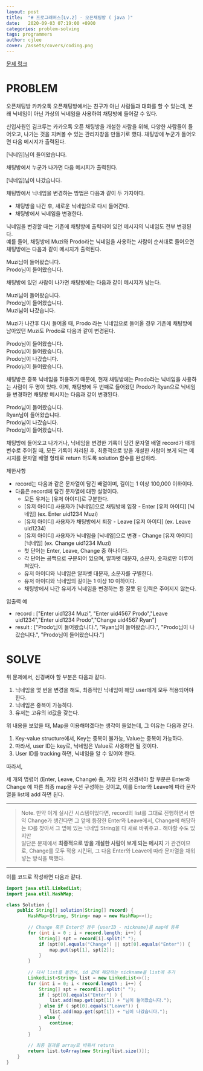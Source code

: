 ```yaml
---
layout: post
title:  "# 프로그래머스[Lv.2] - 오픈채팅방 ( java )"
date:   2020-09-03 07:19:00 +0900
categories: problem-solving
tags: programmers
author: cjlee
cover: /assets/covers/coding.png
---
```


[문제 링크](https://programmers.co.kr/learn/courses/30/lessons/42888)

# PROBLEM

오픈채팅방
카카오톡 오픈채팅방에서는 친구가 아닌 사람들과 대화를 할 수 있는데, 본래 닉네임이 아닌 가상의 닉네임을 사용하여 채팅방에 들어갈 수 있다.

신입사원인 김크루는 카카오톡 오픈 채팅방을 개설한 사람을 위해, 다양한 사람들이 들어오고, 나가는 것을 지켜볼 수 있는 관리자창을 만들기로 했다. 채팅방에 누군가 들어오면 다음 메시지가 출력된다.

[닉네임]님이 들어왔습니다.

채팅방에서 누군가 나가면 다음 메시지가 출력된다.

[닉네임]님이 나갔습니다.

채팅방에서 닉네임을 변경하는 방법은 다음과 같이 두 가지이다.

* 채팅방을 나간 후, 새로운 닉네임으로 다시 들어간다.
* 채팅방에서 닉네임을 변경한다.

닉네임을 변경할 때는 기존에 채팅방에 출력되어 있던 메시지의 닉네임도 전부 변경된다.  
예를 들어, 채팅방에 Muzi와 Prodo라는 닉네임을 사용하는 사람이 순서대로 들어오면 채팅방에는 다음과 같이 메시지가 출력된다.

Muzi님이 들어왔습니다.  
Prodo님이 들어왔습니다.  

채팅방에 있던 사람이 나가면 채팅방에는 다음과 같이 메시지가 남는다.

Muzi님이 들어왔습니다.  
Prodo님이 들어왔습니다.  
Muzi님이 나갔습니다.  

Muzi가 나간후 다시 들어올 때, Prodo 라는 닉네임으로 들어올 경우 기존에 채팅방에 남아있던 Muzi도 Prodo로 다음과 같이 변경된다.

Prodo님이 들어왔습니다.  
Prodo님이 들어왔습니다.  
Prodo님이 나갔습니다.   
Prodo님이 들어왔습니다.  

채팅방은 중복 닉네임을 허용하기 때문에, 현재 채팅방에는 Prodo라는 닉네임을 사용하는 사람이 두 명이 있다. 이제, 채팅방에 두 번째로 들어왔던 Prodo가 Ryan으로 닉네임을 변경하면 채팅방 메시지는 다음과 같이 변경된다.

Prodo님이 들어왔습니다.  
Ryan님이 들어왔습니다.  
Prodo님이 나갔습니다.  
Prodo님이 들어왔습니다.  

채팅방에 들어오고 나가거나, 닉네임을 변경한 기록이 담긴 문자열 배열 record가 매개변수로 주어질 때, 모든 기록이 처리된 후, 최종적으로 방을 개설한 사람이 보게 되는 메시지를 문자열 배열 형태로 return 하도록 solution 함수를 완성하라.

제한사항
* record는 다음과 같은 문자열이 담긴 배열이며, 길이는 1 이상 100,000 이하이다.
* 다음은 record에 담긴 문자열에 대한 설명이다.
    * 모든 유저는 [유저 아이디]로 구분한다.
    * [유저 아이디] 사용자가 [닉네임]으로 채팅방에 입장 - Enter [유저 아이디] [닉네임] (ex. Enter uid1234 Muzi)
    * [유저 아이디] 사용자가 채팅방에서 퇴장 - Leave [유저 아이디] (ex. Leave uid1234)
    * [유저 아이디] 사용자가 닉네임을 [닉네임]으로 변경 - Change [유저 아이디] [닉네임] (ex. Change uid1234 Muzi)
    * 첫 단어는 Enter, Leave, Change 중 하나이다.
    * 각 단어는 공백으로 구분되어 있으며, 알파벳 대문자, 소문자, 숫자로만 이루어져있다.
    * 유저 아이디와 닉네임은 알파벳 대문자, 소문자를 구별한다.
    * 유저 아이디와 닉네임의 길이는 1 이상 10 이하이다.
    * 채팅방에서 나간 유저가 닉네임을 변경하는 등 잘못 된 입력은 주어지지 않는다.


입출력 예
* record : ["Enter uid1234 Muzi", "Enter uid4567 Prodo","Leave uid1234","Enter uid1234 Prodo","Change uid4567 Ryan"]
* result :  ["Prodo님이 들어왔습니다.", "Ryan님이 들어왔습니다.", "Prodo님이 나갔습니다.", "Prodo님이 들어왔습니다."]

# SOLVE

위 문제에서, 신경써야 할 부분은 다음과 같다.
1. 닉네임을 몇 번을 변경을 해도, 최종적인 닉네임이 해당 user에게 모두 적용되어야 한다.
2. 닉네임은 중복이 가능하다.
3. 유저는 고유의 id값을 갖는다.

위 내용을 보았을 때, Map을 이용해야겠다는 생각이 들었는데, 그 이유는 다음과 같다.
1. Key-value structure에서, Key는 중복이 불가능, Value는 중복이 가능하다.
2. 따라서, user ID는 key로, 닉네임은 Value로 사용하면 될 것이다.
3. User ID를 tracking 하면, 닉네임을 알 수 있어야 한다.

따라서, 

세 개의 명령어 (Enter, Leave, Change) 중, 가장 먼저 신경써야 할 부분은 Enter와 Change 에 따른 최종 map을 우선 구성하는 것이고, 이를 Enter와 Leave에 따라 문자열을 list에 add 하면 된다.

---
> Note. 만약 이게 실시간 시스템이었다면, record의 list를 그대로 진행하면서 만약 Change가 생긴다면 그 앞에 등장한 Enter와 Leave에서, Change에 해당하는 ID를 찾아서 그 옆에 있는 닉네임 String을 다 새로 바꿔주고.. 해야할 수도 있지만  
> 일단은 문제에서 **최종적으로 방을 개설한 사람이 보게 되는 메시지** 가 관건이므로, Change를 모두 적용 시킨뒤, 그 다음 Enter와 Leave에 따라 문자열을 채워 넣는 방식을 택했다.

---

이를 코드로 작성하면 다음과 같다.
```java
import java.util.LinkedList;
import java.util.HashMap;

class Solution {
    public String[] solution(String[] record) {        
        HashMap<String, String> map = new HashMap<>();
        
        // Change 혹은 Enter인 경우 {userID - nickname}를 map에 등록
        for (int i = 0 ; i < record.length; i++) {
            String[] spt = record[i].split(" ");
            if (spt[0].equals("Change") || spt[0].equals("Enter")) {
                map.put(spt[1], spt[2]);
            }
        }
        
        // 다시 list를 돌면서, id 값에 해당하는 nickname을 list에 추가
        LinkedList<String> list = new LinkedList<>();
        for (int i = 0; i < record.length ; i++) {
            String[] spt = record[i].split(" ");
            if ( spt[0].equals("Enter") ) {
                list.add(map.get(spt[1]) + "님이 들어왔습니다.");
            } else if ( spt[0].equals("Leave")) {
                list.add(map.get(spt[1]) + "님이 나갔습니다.");
            } else {
                continue;
            }
        }
        
        // 최종 결과를 array로 바꿔서 return
        return list.toArray(new String[list.size()]);
    }
}

```